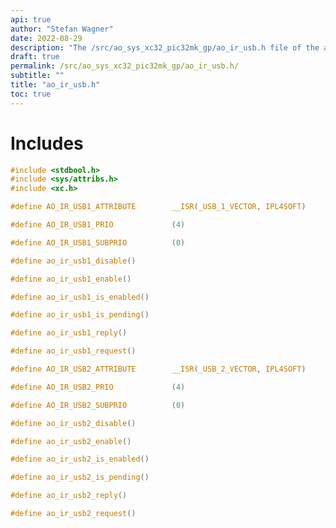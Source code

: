 ```yaml
---
api: true
author: "Stefan Wagner"
date: 2022-08-29
description: "The /src/ao_sys_xc32_pic32mk_gp/ao_ir_usb.h file of the ao real-time operating system."
draft: true
permalink: /src/ao_sys_xc32_pic32mk_gp/ao_ir_usb.h/ 
subtitle: ""
title: "ao_ir_usb.h"
toc: true
---
```


# Includes

```c
#include <stdbool.h>
#include <sys/attribs.h>
#include <xc.h>
```

```c
#define AO_IR_USB1_ATTRIBUTE        __ISR(_USB_1_VECTOR, IPL4SOFT)
```

```c
#define AO_IR_USB1_PRIO             (4)
```

```c
#define AO_IR_USB1_SUBPRIO          (0)
```

```c
#define ao_ir_usb1_disable()
```

```c
#define ao_ir_usb1_enable()
```

```c
#define ao_ir_usb1_is_enabled()
```

```c
#define ao_ir_usb1_is_pending()
```

```c
#define ao_ir_usb1_reply()
```

```c
#define ao_ir_usb1_request()
```

```c
#define AO_IR_USB2_ATTRIBUTE        __ISR(_USB_2_VECTOR, IPL4SOFT)
```

```c
#define AO_IR_USB2_PRIO             (4)
```

```c
#define AO_IR_USB2_SUBPRIO          (0)
```

```c
#define ao_ir_usb2_disable()
```

```c
#define ao_ir_usb2_enable()
```

```c
#define ao_ir_usb2_is_enabled()
```

```c
#define ao_ir_usb2_is_pending()
```

```c
#define ao_ir_usb2_reply()
```

```c
#define ao_ir_usb2_request()
```

